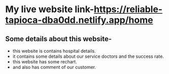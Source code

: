 # My live website link-https://reliable-tapioca-dba0dd.netlify.app/home

## Some details about this website-
* this website is contains hospital details.
* it contains some details about our service doctors and the success rate.
* this website has some rechart.
* and also has comment of our customer.